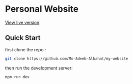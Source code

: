 # Personal Website
[View live version](https://mo-adeeb-alkahat.vercel.app).

## Quick Start
first clone the repo :
```bash
git clone https://github.com/Mo-Adeeb-Alkahat/my-website
```

then run the development server:

```bash
npm run dev

```


